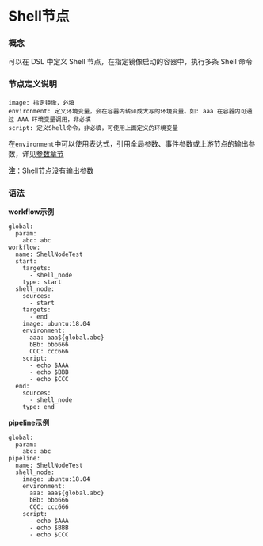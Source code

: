 # Shell节点
### 概念

可以在 DSL 中定义 Shell 节点，在指定镜像启动的容器中，执行多条 Shell 命令


### 节点定义说明
```
image: 指定镜像，必填
environment: 定义环境变量，会在容器内转译成大写的环境变量。如: aaa 在容器内可通过 AAA 环境变量调用，非必填
script: 定义Shell命令，非必填，可使用上面定义的环境变量
```
在`environment`中可以使用表达式，引用全局参数、事件参数或上游节点的输出参数，详见[参数章节](vars.md)

**注**：Shell节点没有输出参数

### 语法

**workflow示例**
```
global:
  param:
    abc: abc
workflow:
  name: ShellNodeTest
  start:
    targets: 
      - shell_node
    type: start
  shell_node:
    sources:
      - start
    targets:
      - end
    image: ubuntu:18.04
    environment:
      aaa: aaa${global.abc}
      bBb: bbb666
      CCC: ccc666
    script: 
      - echo $AAA
      - echo $BBB
      - echo $CCC
  end:
    sources:
      - shell_node
    type: end
```

**pipeline示例**
```
global:
  param:
    abc: abc
pipeline:
  name: ShellNodeTest
  shell_node:
    image: ubuntu:18.04
    environment:
      aaa: aaa${global.abc}
      bBb: bbb666
      CCC: ccc666
    script: 
      - echo $AAA
      - echo $BBB
      - echo $CCC
```

